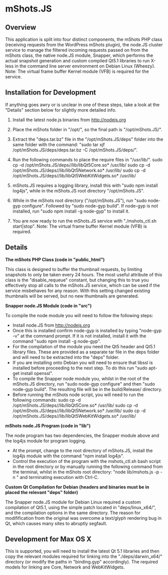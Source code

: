 
mShots.JS
=========

Overview
--------
This application is split into four distinct components, the mShots PHP class (receiving requests from the WordPress mShots plugin),
the node.JS cluster service to manage the filtered incoming requests passed on from the mShots class, the native node.JS module,
Snapper, which performs the actual snapshot generation and custom compiled Qt5.1 libraries to run X-less in the command line
server environment on Debian Linux (Wheezy). Note: The virtual frame buffer Kernel module (VFB) is required for the service.

Installation for Development
----------------------------
If anything goes awry or is unclear in one of these steps, take a look at the "Details" section below for slightly more detailed info.

1) Install the latest node.js binaries from http://nodejs.org

2) Place the mShots folder in "/opt/", so the final path is "/opt/mShots.JS/".

3) Extract the "deps.tar.bz" file in the "/opt/mShots.JS/deps" folder into the same folder with the command:
	"sudo tar xjf /opt/mShots.JS/deps/deps.tar.bz -C /opt/mShots.JS/deps/".

4) Run the following commands to place the require files in "/usr/lib/".
	sudo cp -d /opt/mShots.JS/deps/<platform>/lib/libQt5Core.so* /usr/lib/
    sudo cp -d /opt/mShots.JS/deps/<platform>/lib/libQt5Network.so* /usr/lib/
    sudo cp -d /opt/mShots.JS/deps/<platform>/lib/libQt5WebKitWidgets.so* /usr/lib/

5) mShots.JS requires a logging library, install this with "sudo npm install log4js", while in the mShots.JS root directory "/opt/mShots.JS".

6) While in the mShots root directory ("/opt/mShots.JS"), run "sudo node-gyp configure". Followed by "sudo node-gyp build".
	If node-gyp is not installed, run "sudo npm install -g node-gyp" to install it.

7) You are now ready to run the mShots.JS service with "./mshots_ctl.sh start|stop". Note: The virtual frame buffer Kernel module (VFB) is required.

Details
-------

**The mShots PHP Class (code in "public_html")**

This class is designed to buffer the thumbnail requests, by limiting snapshots to only be taken every 24 hours. The most useful attribute
of this class is the "disable_requeue" constant, but changing this to true you effectively stop all calls to the mShots.JS service, which
can be used if the service misbehaves for any reason. With this setting changed existing thumbnails will be served, but no new thumbnails
are generated.

**Snapper node.JS Module (code in "src")**

To compile the node module you will need to follow the following steps:

- Install node.JS from http://nodejs.org
- Once this is installed confirm node-gyp is installed by typing "node-gyp -v" at the command prompt.
	If it is not installed, install it with the command "sudo npm install -g node-gyp".
- For the compilation of the module you need the Qt5 header and Qt5.1 library files. These are provided as a separate tar file in the deps
	folder and will need to be extracted into the "deps" folder.
- If you are installing onto Debian you will need to ensure that libssl is installed before proceeding to the next step. To do this run
	"sudo apt-get install openssl".
- To compile the Snapper node module you, whilst in the root of the mShots.JS directory, run "sudo node-gyp configure" and then
	"sudo node-gyp build". The resulting file will be in the build/Release/ directory.
- Before running the mShots node script, you will need to run the following commands:
	sudo cp -d /opt/mShots.JS/deps/<platform>/lib/libQt5Core.so* /usr/lib/
    sudo cp -d /opt/mShots.JS/deps/<platform>/lib/libQt5Network.so* /usr/lib/
    sudo cp -d /opt/mShots.JS/deps/<platform>/lib/libQt5WebKitWidgets.so* /usr/lib/

**mShots node.JS Program (code in "lib")**

The node program has two dependencies, the Snapper module above and the log4js module for program logging.
- At the prompt, change to the root directory of mShots.JS, install the log4js module with the command "npm install log4js".
- Control the execution of the program with the mshots_ctl.sh bash script in the root directory or by manually running the
	following command from the terminal, whilst in the mShots root directory:
	"node lib/mshots.js -p <port number> -n <nun threads>" and terminating execution with Ctrl-C.

**Custom Qt Compilation for Debian (headers and binaries must be in placed the relevant "deps" folder)**

The Snapper node.JS module for Debian Linux required a custom compilation of Qt5.1, using the simple patch located in "deps/linux_x64/",
and the compilation options in the same directory. The reason for modifification from the original was overcome a text/glyph rendering bug
in Qt, which causes many sites to abruptly segfault.

Development for Max OS X
------------------------

This is supported, you will need to install the latest Qt 5.1 libraries and then copy the relevant modules required for linking into the
"./deps/darwin_x64/" directory (or modify the paths in "binding.gyp" accordingly). The required models for linking are Core, Network and WebKitWidgets.
